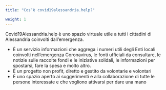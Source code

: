 ```yaml
---
title: "Cos’è covid19alessandria.help?"

weight: 1
---
```


Covid19Alessandria.help è uno spazio virtuale utile a tutti i cittadini di Alessandria coinvolti dall’emergenza.

* È un servizio informazioni che aggrega i numeri utili degli Enti locali coinvolti nell’emergenza Coronavirus, le fonti ufficiali da consultare, le notizie sulle raccolte fondi e le iniziative solidali, le informazioni per spostarsi, fare la spesa e molto altro.
* È un progetto non profit, diretto e gestito da volontarie e volontari
* È uno spazio aperto ai suggerimenti e alla collaborazione di tutte le persone interessate e che vogliono attivarsi per dare una mano
